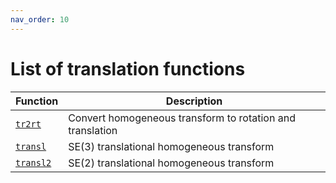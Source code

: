 ```yaml
---
nav_order: 10
---
```

# List of translation functions

| Function | Description|
|---|---|
|[`tr2rt`](TOC_tr2rt.html) | Convert homogeneous transform to rotation and translation |
|[`transl`](TOC_transl.html) | SE(3) translational homogeneous transform |
|[`transl2`](TOC_transl2.html) | SE(2) translational homogeneous transform |
